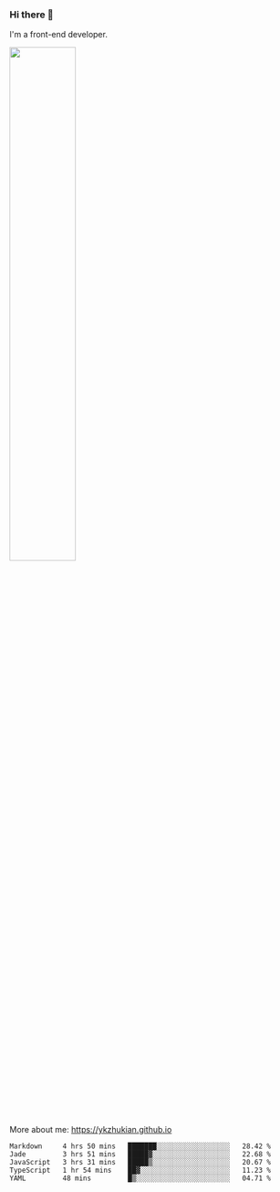 ### Hi there 👋

I'm a front-end developer.

[<img width="48%" src="https://github-readme-stats.vercel.app/api?username=ykzhukian&show_icons=true&theme=dracula">](https://github.com/anuraghazra/github-readme-stats)

More about me: 
https://ykzhukian.github.io

<!--START_SECTION:waka-->
```text
Markdown     4 hrs 50 mins   ███████░░░░░░░░░░░░░░░░░░   28.42 % 
Jade         3 hrs 51 mins   █████▓░░░░░░░░░░░░░░░░░░░   22.68 % 
JavaScript   3 hrs 31 mins   █████▒░░░░░░░░░░░░░░░░░░░   20.67 % 
TypeScript   1 hr 54 mins    ██▓░░░░░░░░░░░░░░░░░░░░░░   11.23 % 
YAML         48 mins         █▒░░░░░░░░░░░░░░░░░░░░░░░   04.71 % 
```
<!--END_SECTION:waka-->
